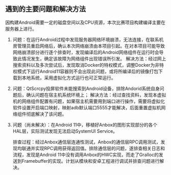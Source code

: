 
## 遇到的主要问题和解决方法  

因构建Android需要一定的磁盘空间以及CPU资源，本次比赛项目构建编译主要在服务器上进行。
1. 问题：在运行Android过程中发现服务器网络环境崩溃，无法连接，在联系机房管理员重启网络后，确认本次网络崩溃由本项目引起。在对本项目可能导致网络崩溃部分进行逐个排查时，发现编译后的Android网络组件在运行时会导致此情况发生，确定该故障为网络组件出现错误所引发。
  解决方法：经过网上搜索资料以及多次尝试后，发现取消Docker的特权模式，调整Docker为非特权模式下运行Android11容器则不会出现此问题，或将所编译后的镜像打包下载到本地系统，采用虚拟化方式运行也可正常运行。

2. 问题：QtScrcpy投屏软件未能搜索到Android设备，排除Andorid系统自身问题后，确认问题在宿主机系统环境上；
  解决方法：经过查找资料，发现本虚拟机的网络组件配置有问题，如果宿主机需要用到端口进行操作，需要将虚拟化软件设置开启端口映射，映射adb默认端口5555才能解决，后面重置虚拟机网络组件彻底解决了该问题。

3. 问题（尚未解决）：在Android 11中，移植好Anbox的图形实现部分的各个HAL层，实际测试发现无法启动SystemUI Service。

    排查过程：经过Anbox通信层连通性测试，Anbox的通信层RPC调用测试，发现均联通并实现RPC调用获得返回值。排除通信层的问题，遂排查相关日志和流程，发现是Android 11中没有调用Anbox的HWC实现，而走了Gralloc的发送到Framebuffer的实现。计划从模块和安卓工程进行调试并排查问题进行解决。

